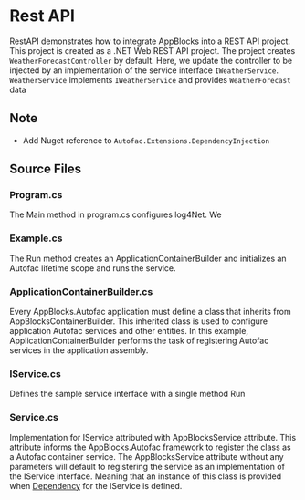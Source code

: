 # Rest API 

RestAPI demonstrates how to integrate AppBlocks into a REST API project. This project is created as a .NET Web REST API project. The project creates
`WeatherForecastController` by default. Here, we update the controller to be injected by an implementation of the service interface `IWeatherService`. `WeatherService` implements `IWeatherService` and provides `WeatherForecast` data

## Note
* Add Nuget reference to `Autofac.Extensions.DependencyInjection`

## Source Files

### Program.cs
The Main method in program.cs configures log4Net. We 

### Example.cs
The Run method creates an ApplicationContainerBuilder and initializes an Autofac lifetime scope and runs the service. 

### ApplicationContainerBuilder.cs
Every AppBlocks.Autofac application must define a class that inherits from AppBlocksContainerBuilder. This inherited class is used to configure application Autofac services and other entities. In this example, ApplicationContainerBuilder performs the task of registering Autofac services in the application assembly. 

### IService.cs
Defines the sample service interface with a single method Run

### Service.cs
Implementation for IService attributed with AppBlocksService attribute. This attribute informs the AppBlocks.Autofac framework to register the class as a Autofac container service. The AppBlocksService attribute without any parameters will default to registering the service as an implementation of the IService interface. Meaning that an instance of this class is provided when [Dependency](https://en.wikipedia.org/wiki/Dependency_injection) for the IService is defined.
